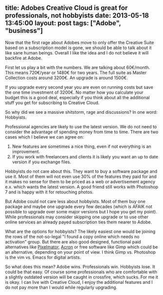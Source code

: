 title: Adobes Creative Cloud is great for professionals, not hobbyists
date: 2013-05-18 13:45:00
layout: post
tags: ["Adobe", "business"]
---
Now that the first rage about Adobes move to only offer the Creative Suite based on a subscription model is gone, we should be able to talk about it like sane human beings. Overall I like the idea and I do not believe it will backfire at Adobe.
<!--MORE-->

First let us play a bit with the numbers. We are talking about 60€/month. This means 720€/year or 1480€ for two years. The full suite as Master Collection costs around 3200€. An upgrade is around 1500€.

If you upgrade every second year you are even on running costs but save the one time investment of 3200€. No matter how you calculate your budget this is a good deal, especially if you think about all the additional stuff you get for subscribing to Creative Cloud.

So why did we see a massive shitstorm, rage and discussions? In one word: Hobbyists.

Professional agencies are likely to use the latest version. We do not need to consider the advantage of spending money from time to time. There are two cases which I believe we can agree on:

1. New features are sometimes a nice thing, even if not everything is an improvement.
2. If you work with freelancers and clients it is likely you want an up to date version if you exchange files.

Hobbyists do not care about this. They want to buy a software package and use it. Most of them will not even use 30% of the features they paid for and it makes no sense for them to be priced as a web or advertisement agency e.x. which wants the latest version. A good friend still works with Photoshop 7 and is happy with it for retouching photos.

But Adobe could not care less about hobbyists. Most of them buy one package and maybe one upgrade every few decades (which is AFAIK not possible to upgrade over some major versions but I hope you get my point). While professionals may consider skipping one upgrade or to use other online services an already payed subscription ties them nearer to Adobe.

What are the options for hobbyists? The likely easiest one would be joining the rows of the not-so-legal "I found a copy online which needs no activation" group. But there are also good designed, functional paid alternatives like [Pixelmator][1], [Acron][2] or free software like Gimp which could be an alternative, depending on your point of view. I think Gimp vs. Photoshop is the vim vs. Emacs for digital artists.

So what does this mean? Adobe wins. Professionals win. Hobbyists lose. It could be that easy. Of course some professionals who are comfortable with a slightly outdated version will be caught in crossfire, which sucks. For me it is okay. I can live with Creative Cloud, I enjoy the additional features and I do not pay more than I would while regularly upgrading.

[1]: http://www.pixelmator.com
[2]: http://www.flyingmeat.com/acorn/